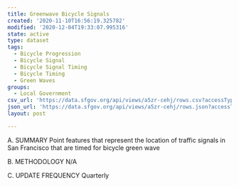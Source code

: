 ```yaml
---
title: Greenwave Bicycle Signals
created: '2020-11-10T16:56:19.325782'
modified: '2020-12-04T19:33:07.995316'
state: active
type: dataset
tags:
  - Bicycle Progression
  - Bicycle Signal
  - Bicycle Signal Timing
  - Bicycle Timing
  - Green Waves
groups:
  - Local Government
csv_url: 'https://data.sfgov.org/api/views/a5zr-cehj/rows.csv?accessType=DOWNLOAD'
json_url: 'https://data.sfgov.org/api/views/a5zr-cehj/rows.json?accessType=DOWNLOAD'
layout: post

---
```

A. SUMMARY Point features that represent the location of traffic signals in San Francisco that are timed for bicycle green wave

B. METHODOLOGY  N/A

C. UPDATE FREQUENCY  Quarterly
